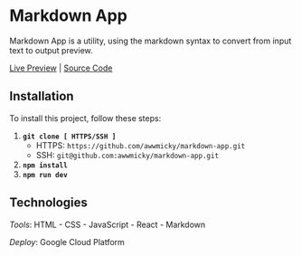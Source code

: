 # Markdown App

Markdown App is a utility, using the markdown syntax to convert from input text to output preview.

[Live Preview](https://the-markdown-app.appspot.com/) |
[Source Code](./src)

## Installation
To install this project, follow these steps:

1. **`git clone [ HTTPS/SSH ]`**
    - HTTPS: `https://github.com/awwmicky/markdown-app.git`
    - SSH: `git@github.com:awwmicky/markdown-app.git`
2. **`npm install`**
3. **`npm run dev`**

## Technologies

_Tools_: HTML - CSS - JavaScript - React - Markdown

_Deploy_: Google Cloud Platform
